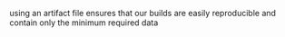 using an artifact file ensures that our builds are easily reproducible and contain only the minimum required data
